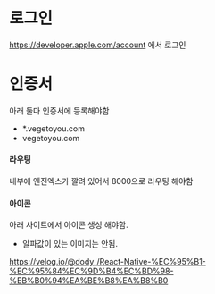# 로그인
https://developer.apple.com/account 에서 로그인

# 인증서
아래 둘다 인증서에 등록해야함
+ *.vegetoyou.com
+ vegetoyou.com 

#### 라우팅
내부에 엔진엑스가 깔려 있어서 8000으로 라우팅 해야함

#### 아이콘
아래 사이트에서 아이콘 생성 해야함. 

+ 알파값이 있는 이미지는 안됨.

https://velog.io/@dody_/React-Native-%EC%95%B1-%EC%95%84%EC%9D%B4%EC%BD%98-%EB%B0%94%EA%BE%B8%EA%B8%B0